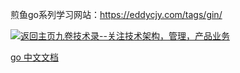 煎鱼go系列学习网站：https://eddycjy.com/tags/gin/

[![返回主页](https://www.cnblogs.com/skins/custom/images/logo.gif)](https://www.cnblogs.com/jiujuan/)[九卷技术录--关注技术架构，管理，产品业务](https://www.cnblogs.com/jiujuan/)

[go 中文文档](https://www.topgoer.com/)